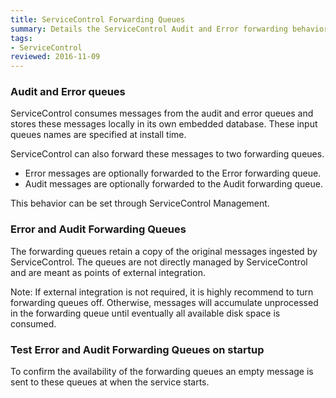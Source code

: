 ```yaml
---
title: ServiceControl Forwarding Queues
summary: Details the ServiceControl Audit and Error forwarding behavior and configuration
tags:
- ServiceControl
reviewed: 2016-11-09
---
```


### Audit and Error queues

ServiceControl consumes messages from the audit and error queues and stores these messages locally in its own embedded database. These input queues names are specified at install time.

ServiceControl can also forward these messages to two forwarding queues.

 * Error messages are optionally forwarded to the Error forwarding queue.
 * Audit messages are optionally forwarded to the Audit forwarding queue.

This behavior can be set through ServiceControl Management.


### Error and Audit Forwarding Queues

The forwarding queues retain a copy of the original messages ingested by ServiceControl.
The queues are not directly managed by ServiceControl and are meant as points of external integration.

Note: If external integration is not required, it is highly recommend to turn forwarding queues off. Otherwise, messages will accumulate unprocessed in the forwarding queue until eventually all available disk space is consumed.


### Test Error and Audit Forwarding Queues on startup

To confirm the availability of the forwarding queues an empty message is sent to these queues at when the service starts.

